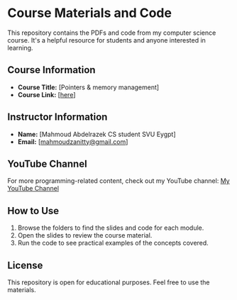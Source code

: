 # Course Materials and Code

This repository contains the PDFs and code from my computer science course. It's a helpful resource for students and anyone interested in learning.

## Course Information

- **Course Title:** [Pointers & memory management]
- **Course Link:** [[here](https://youtube.com/playlist?list=PL2xsPNbpw3oh7LOSc4uMYuh9XiGGjCJY7&si=Pm4tgHriD7e6dXvX)]

## Instructor Information

- **Name:** [Mahmoud Abdelrazek CS student SVU Eygpt]
- **Email:** [mahmoudzanitty@gmail.com]

## YouTube Channel

For more programming-related content, check out my YouTube channel: [My YouTube Channel](https://www.youtube.com/@m_abrazeg)

## How to Use

1. Browse the folders to find the slides and code for each module.
2. Open the slides to review the course material.
3. Run the code to see practical examples of the concepts covered.

## License

This repository is open for educational purposes. Feel free to use the materials.
